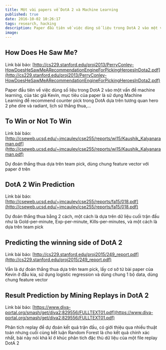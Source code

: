 ```yaml
---
title: Một vài papers về DotA 2 và Machine Learning
published: true
date: 2016-10-02 10:26:17
tags: research, hacking
description: Paper đầu tiên về việc dùng số liệu trong DotA 2 vào một vấn đề machine learning, của tác giả Kevin, mục tiêu của paper là sử dụng Machine Learning để recommend counter pick trong DotA dựa trên tương quan hero 2 phe dire và radiant, lịch sử thắng thua,...
image:
---
```

## How Does He Saw Me?
Link bài báo: [http://cs229.stanford.edu/proj2013/PerryConley-HowDoesHeSawMeARecommendationEngineForPickingHeroesInDota2.pdf](http://cs229.stanford.edu/proj2013/PerryConley-HowDoesHeSawMeARecommendationEngineForPickingHeroesInDota2.pdf)

Paper đầu tiên về việc dùng số liệu trong DotA 2 vào một vấn đề machine learning, của tác giả Kevin, mục tiêu của paper là sử dụng Machine Learning để recommend counter pick trong DotA dựa trên tương quan hero 2 phe dire và radiant, lịch sử thắng thua,...

## To Win or Not To Win
Link bài báo: [http://cseweb.ucsd.edu/~jmcauley/cse255/reports/wi15/Kaushik_Kalyanaraman.pdf](http://cseweb.ucsd.edu/~jmcauley/cse255/reports/wi15/Kaushik_Kalyanaraman.pdf)

Dự đoán thắng thua dựa trên team pick, dùng chung feature vector với paper ở trên

## DotA 2 Win Prediction
Link bài báo: [http://cseweb.ucsd.edu/~jmcauley/cse255/reports/fa15/018.pdf](http://cseweb.ucsd.edu/~jmcauley/cse255/reports/fa15/018.pdf)

Dự đoán thắng thua bằng 2 cách, một cách là dựa trên dữ liệu cuối trận đấu như là Gold-per-minute, Exp-per-minute, Kills-per-minutes, và một cách là dựa trên team pick

## Predicting the winning side of DotA 2
Link bài báo: [http://cs229.stanford.edu/proj2015/249_report.pdf](http://cs229.stanford.edu/proj2015/249_report.pdf)

Vẫn là dự đoán thắng thua dựa trên team pick, lấy cơ sở từ bài paper của Kevin ở đầu kia, sử dụng logistic regression và dùng chung 1 bộ data, dùng chung feature vector

## Result Prediction by Mining Replays in DotA 2
Link bài báo: [https://www.diva-portal.org/smash/get/diva2:829556/FULLTEXT01.pdf](https://www.diva-portal.org/smash/get/diva2:829556/FULLTEXT01.pdf)

Phân tích replay để dự đoán kết quả trận đấu, có giới thiệu qua nhiều thuật toán nhưng cuối cùng kết luận Random Forest là cho kết quả chính xác nhất, bài này nói khá kĩ ở khúc phân tích đặc thù dữ liệu của một file replay DotA 2
